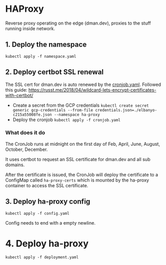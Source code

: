 # HAProxy
Reverse proxy operating on the edge (dman.dev), proxies to the stuff running inside network.

## 1. Deploy the namespace
`kubectl apply -f namespace.yaml`

## 2. Deploy certbot SSL renewal
The SSL cert for dman.dev is auto renewed by the [cronjob.yaml](cronjob.yaml). Followed this guide: https://russt.me/2018/04/wildcard-lets-encrypt-certificates-with-certbot/

- Create a secret from the GCP credentials `kubectl create secret generic gcp-credentials --from-file credentials.json=./elbanyo-c215a55008fe.json --namespace ha-proxy`
- Deploy the cronjob `kubectl apply -f cronjob.yaml`

### What does it do
The CronJob runs at midnight on the first day of Feb, April, June, August, October, December. 

It uses certbot to request an SSL certificate for dman.dev and all sub domains. 

After the certificate is issued, the CronJob will deploy the certificate to a ConfigMap called `ha-proxy-certs` which is mounted by the ha-proxy container to access the SSL certificate.

## 3. Deploy ha-proxy config
`kubectl apply -f config.yaml`

Config needs to end with a empty newline.

# 4. Deploy ha-proxy
`kubectl apply -f deployment.yaml`
